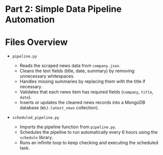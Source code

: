 # Part 2: Simple Data Pipeline Automation

# Files Overview

- `pipeline.py`
  - Reads the scraped news data from `company.json`.
  - Cleans the text fields (title, date, summary) by removing unnecessary whitespaces.
  - Handles missing summaries by replacing them with the title if necessary.
  - Validates that each news item has required fields (`company`, `title`, `date`).
  - Inserts or updates the cleaned news records into a MongoDB database (`WSJ.latest_news` collection).


- `scheduled_pipeline.py`
  - Imports the pipeline function from `pipeline.py`.
  - Schedules the pipeline to run automatically every 6 hours using the `schedule` library.
  - Runs an infinite loop to keep checking and executing the scheduled task.
